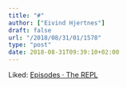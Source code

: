 ```yaml
---
title: "#"
author: ["Eivind Hjertnes"]
draft: false
url: "/2018/08/31/01/1578"
type: "post"
date: 2018-08-31T09:39:10+02:00
---
```


Liked: [Episodes · The REPL](http://www.therepl.net/episodes/)
